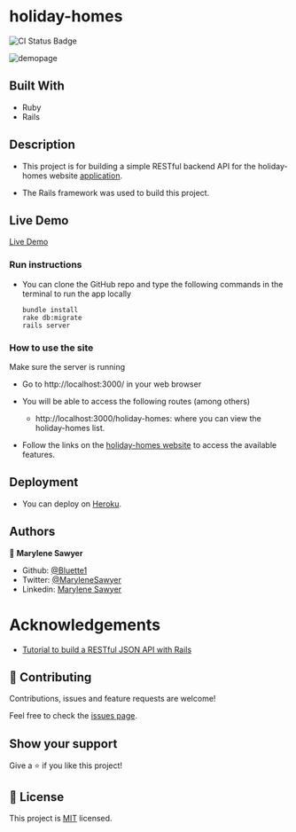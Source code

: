 # holiday-homes

![CI Status Badge](https://github.com/Bluette1/holiday-homes/workflows/Linters/badge.svg)

![demopage](./public/screenshot.png)

## Built With
- Ruby
- Rails 

## Description
- This project is for building a simple RESTful backend API for the holiday-homes website [application](https://holiday-homes-website.herokuapp.com/).

- The Rails framework was used to build this project.

## Live Demo
[Live Demo](https://holiday-homes-api.herokuapp.com/)

### Run instructions 
-  You can clone the GitHub repo and type the following commands in the terminal to run the app locally 
    ```
    bundle install
    rake db:migrate
    rails server
    ```

### How to use the site
Make sure the server is running
- Go to http://localhost:3000/ in your web browser
- You will be able to access the following routes (among others)
  - http://localhost:3000/holiday-homes: where you can view the holiday-homes list.

- Follow the links on the [holiday-homes website](https://github.com/Bluette1/holiday-homes-website) to access the available features.

## Deployment
- You can deploy on [Heroku](https://devcenter.heroku.com/categories/ruby-support).

## Authors

👤 **Marylene Sawyer**
- Github: [@Bluette1](https://github.com/Bluette1)
- Twitter: [@MaryleneSawyer](https://twitter.com/MaryleneSawyer)
- Linkedin: [Marylene Sawyer](https://www.linkedin.com/in/marylene-sawyer)

# Acknowledgements
- [Tutorial to build a RESTful JSON API with Rails](https://scotch.io/tutorials/build-a-restful-json-api-with-rails-5-part-one)

## 🤝 Contributing

Contributions, issues and feature requests are welcome!

Feel free to check the [issues page](https://github.com/Bluette1/holiday-homes/issues).

## Show your support

Give a ⭐️ if you like this project!

## 📝 License

This project is [MIT](https://opensource.org/licenses/MIT) licensed.

